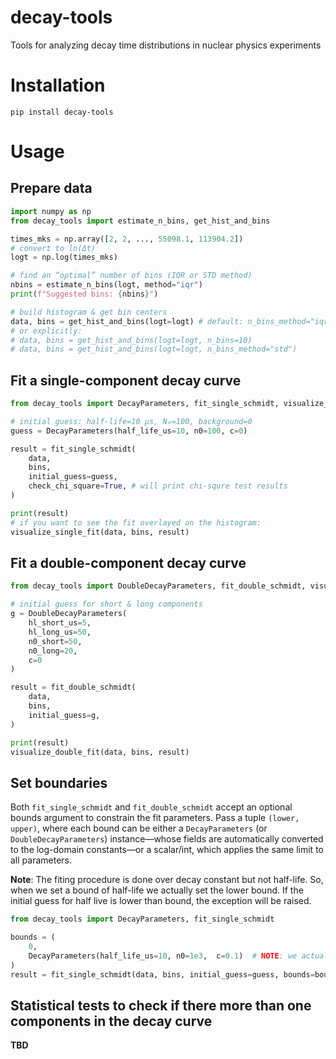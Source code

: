 # decay-tools
Tools for analyzing decay time distributions in nuclear physics experiments


# Installation

```
pip install decay-tools
```

# Usage

## Prepare data

```python
import numpy as np
from decay_tools import estimate_n_bins, get_hist_and_bins

times_mks = np.array([2, 2, ..., 55098.1, 113904.2])
# convert to ln(Δt)
logt = np.log(times_mks)

# find an “optimal” number of bins (IQR or STD method)
nbins = estimate_n_bins(logt, method="iqr")
print(f"Suggested bins: {nbins}")

# build histogram & get bin centers
data, bins = get_hist_and_bins(logt=logt) # default: n_bins_method="iqr"
# or explicitly:
# data, bins = get_hist_and_bins(logt=logt, n_bins=10)
# data, bins = get_hist_and_bins(logt=logt, n_bins_method="std")
```

## Fit a single-component decay curve

```python
from decay_tools import DecayParameters, fit_single_schmidt, visualize_single_fit

# initial guess: half-life=10 μs, N₀=100, background=0
guess = DecayParameters(half_life_us=10, n0=100, c=0)

result = fit_single_schmidt(
    data,
    bins,
    initial_guess=guess,
    check_chi_square=True, # will print chi-squre test results
)

print(result)
# if you want to see the fit overlayed on the histogram:
visualize_single_fit(data, bins, result)
```

## Fit a double-component decay curve

```python
from decay_tools import DoubleDecayParameters, fit_double_schmidt, visualize_double_fit

# initial guess for short & long components
g = DoubleDecayParameters(
    hl_short_us=5, 
    hl_long_us=50,
    n0_short=50, 
    n0_long=20, 
    c=0
)

result = fit_double_schmidt(
    data, 
    bins, 
    initial_guess=g,
)

print(result)
visualize_double_fit(data, bins, result)
```

## Set boundaries

Both `fit_single_schmidt` and `fit_double_schmidt` accept an optional bounds argument to constrain the fit parameters. Pass a tuple `(lower, upper)`, where each bound can be either a `DecayParameters` (or `DoubleDecayParameters`) instance—whose fields are automatically converted to the log-domain constants—or a scalar/int, which applies the same limit to all parameters.

**Note**: The fiting procedure is done over decay constant but not half-life. So, when we set a bound of half-life we actually set the lower bound. If the initial guess for half live is lower than bound, the exception will be raised.

```python
from decay_tools import DecayParameters, fit_single_schmidt

bounds = (
    0,
    DecayParameters(half_life_us=10, n0=1e3,  c=0.1)  # NOTE: we actually limit here the lower bound for half life
)
result = fit_single_schmidt(data, bins, initial_guess=guess, bounds=bounds)
```


## Statistical tests to check if there more than one components in the decay curve

**TBD**
